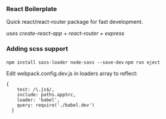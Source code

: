 ### React Boilerplate


Quick react/react-router package for fast development.

_uses create-react-app + react-router + express_

### Adding scss support

``npm install sass-loader node-sass --save-dev``
``npm run eject``

Edit webpack.config.dev.js in loaders array to reflect:

```
{
    test: /\.js$/,
    include: paths.appSrc,
    loader: 'babel',
    query: require('./babel.dev')
  }
```
